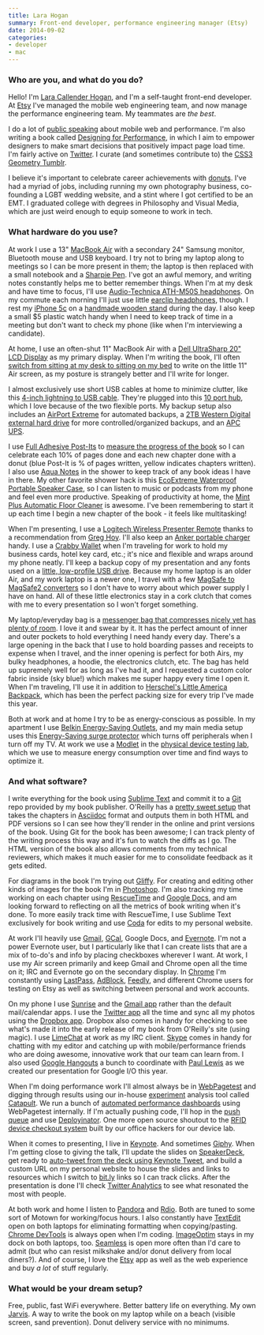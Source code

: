 ```yaml
---
title: Lara Hogan
summary: Front-end developer, performance engineering manager (Etsy)
date: 2014-09-02
categories:
- developer
- mac
---
```


### Who are you, and what do you do?

Hello! I'm [Lara Callender Hogan](http://larahogan.me/ "Lara's website."), and I'm a self-taught front-end developer. At [Etsy][] I've managed the mobile web engineering team, and now manage the performance engineering team. My teammates are *the best*.

I do a lot of [public speaking](https://www.youtube.com/watch?v=vG53j60ALIw "A YouTube video of Lara speaking about Etsy's mobile efforts.") about mobile web and performance. I'm also writing a book called [Designing for Performance](http://shop.oreilly.com/product/0636920033578.do "Lara's upcoming book."), in which I aim to empower designers to make smart decisions that positively impact page load time. I'm fairly active on [Twitter](https://twitter.com/laraswanson "Lara's Twitter account."). I curate (and sometimes contribute to) the [CSS3 Geometry Tumblr](http://css3geometrydaily.tumblr.com "Lara's Tumblr site of curated CSS3 geometry.").

I believe it's important to celebrate career achievements with [donuts](http://laraswanson.com/donuts/ "Lara's page about donuts."). I've had a myriad of jobs, including running my own photography business, co-founding a LGBT wedding website, and a stint where I got certified to be an EMT. I graduated college with degrees in Philosophy and Visual Media, which are just weird enough to equip someone to work in tech.

### What hardware do you use?

At work I use a 13" [MacBook Air][macbook-air] with a secondary 24" Samsung monitor, Bluetooth mouse and USB keyboard. I try not to bring my laptop along to meetings so I can be more present in them; the laptop is then replaced with a small notebook and a [Sharpie Pen][fine-point]. I've got an awful memory, and writing notes constantly helps me to better remember things. When I'm at my desk and have time to focus, I'll use [Audio-Technica ATH-M50S headphones][ath-m50s]. On my commute each morning I'll just use little [earclip headphones][shs4700-28], though. I rest my [iPhone 5c][iphone-5c] on a [handmade wooden stand](https://www.etsy.com/listing/96977351/natural-wood-iphone-4-4s-5-stand "A wooden stand for iPhones on Etsy.") during the day. I also keep a small $5 plastic watch handy when I need to keep track of time in a meeting but don't want to check my phone (like when I'm interviewing a candidate).

At home, I use an often-shut 11" MacBook Air with a [Dell UltraSharp 20" LCD Display][e2009w] as my primary display. When I'm writing the book, I'll often [switch from sitting at my desk to sitting on my bed](http://instagram.com/p/mdUCsFxNGl/ "Lara's photo of her bed computing setup.") to write on the little 11" Air screen, as my posture is strangely better and I'll write for longer.

I almost exclusively use short USB cables at home to minimize clutter, like this [4-inch lightning to USB cable][amazonbasics-4-inch-lightning-cable]. They're plugged into this [10 port hub][usb-2.0-10-port-hub], which I love because of the two flexible ports. My backup setup also includes an [AirPort Extreme][airport-extreme] for automated backups, a [2TB Western Digital external hard drive][elements-desktop] for more controlled/organized backups, and an [APC UPS][back-ups-xs].

I use [Full Adhesive Post-Its][super-sticky-full-adhesive-notes] to [measure the progress of the book](http://instagram.com/p/oa88FqRNKn/ "Lana's photo of her book progress notes.") so I can celebrate each 10% of pages done and each new chapter done with a donut (blue Post-It is % of pages written, yellow indicates chapters written). I also use [Aqua Notes][aqua-notes] in the shower to keep track of any book ideas I have in there. My other favorite shower hack is this [EcoExtreme Waterproof Portable Speaker Case][ecoextreme], so I can listen to music or podcasts from my phone and feel even more productive. Speaking of productivity at home, the [Mint Plus Automatic Floor Cleaner][mint-plus] is awesome. I've been remembering to start it up each time I begin a new chapter of the book - it feels like multitasking!

When I'm presenting, I use a [Logitech Wireless Presenter Remote][wireless-presenter] thanks to a recommendation from [Greg Hoy](https://twitter.com/hoyboy "Greg's Twitter account."). I'll also keep an [Anker portable charger][astro-mini] handy. I use a [Crabby Wallet][crabby-wallet] when I'm traveling for work to hold my business cards, hotel key card, etc.; it's nice and flexible and wraps around my phone neatly. I'll keep a backup copy of my presentation and any fonts used on a [little, low-profile USB drive][cruzer-fit]. Because my home laptop is an older Air, and my work laptop is a newer one, I travel with a few [MagSafe to MagSafe2 converters][magsafe-to-magsafe-2-converter] so I don't have to worry about which power supply I have on hand. All of these little electronics stay in a cork clutch that comes with me to every presentation so I won't forget something.

My laptop/everyday bag is a [messenger bag that compresses nicely yet has plenty of room](https://www.etsy.com/listing/164590618/messenger-bag-laptop-women-light-gray "A light-grey messenger bag on Etsy."). I love it and swear by it. It has the perfect amount of inner and outer pockets to hold everything I need handy every day. There's a large opening in the back that I use to hold boarding passes and receipts to expense when I travel, and the inner opening is perfect for both Airs, my bulky headphones, a hoodie, the electronics clutch, etc. The bag has held up supremely well for as long as I've had it, and I requested a custom color fabric inside (sky blue!) which makes me super happy every time I open it. When I'm traveling, I'll use it in addition to [Herschel's Little America Backpack][little-america-backpack], which has been the perfect packing size for every trip I've made this year.

Both at work and at home I try to be as energy-conscious as possible. In my apartment I use [Belkin Energy-Saving Outlets][conserve-socket], and my main media setup uses this [Energy-Saving surge protector][conserve-socket-energy-saving-outlet] which turns off peripherals when I turn off my TV. At work we use a [Modlet][the-modlet] in the [physical device testing lab](http://codeascraft.com/2013/08/09/mobile-device-lab/ "Lara's post about Etsy's testing lab."), which we use to measure energy consumption over time and find ways to optimize it.

### And what software?

I write everything for the book using [Sublime Text][sublime-text] and commit it to a [Git][] repo provided by my book publisher. O'Reilly has a [pretty sweet setup](https://atlas.oreilly.com "O'Reilly's online publishing system.") that takes the chapters in [Asciidoc][] format and outputs them in both HTML and PDF versions so I can see how they'll render in the online and print versions of the book. Using Git for the book has been awesome; I can track plenty of the writing process this way and it's fun to watch the diffs as I go. The HTML version of the book also allows comments from my technical reviewers, which makes it much easier for me to consolidate feedback as it gets edited.

For diagrams in the book I'm trying out [Gliffy][]. For creating and editing other kinds of images for the book I'm in [Photoshop][]. I'm also tracking my time working on each chapter using [RescueTime][] and [Google Docs][google-docs], and am looking forward to reflecting on all the metrics of book writing when it's done. To more easily track time with RescueTime, I use Sublime Text exclusively for book writing and use [Coda][] for edits to my personal website.

At work I'll heavily use [Gmail][], [GCal][google-calendar], Google Docs, and [Evernote][]. I'm not a power Evernote user, but I particularly like that I can create lists that are a mix of to-do's and info by placing checkboxes wherever I want. At work, I use my Air screen primarily and keep Gmail and Chrome open all the time on it; IRC and Evernote go on the secondary display. In [Chrome][] I'm constantly using [LastPass][], [AdBlock][], [Feedly][], and different Chrome users for testing on Etsy as well as switching between personal and work accounts.

On my phone I use [Sunrise][sunrise-ios] and the [Gmail app][gmail-ios] rather than the default mail/calendar apps. I use the [Twitter app][twitter-ios] all the time and sync all my photos using the [Dropbox app][dropbox-ios]. Dropbox also comes in handy for checking to see what's made it into the early release of my book from O'Reilly's site (using magic). I use [LimeChat][] at work as my IRC client. [Skype][] comes in handy for chatting with my editor and catching up with mobile/performance friends who are doing awesome, innovative work that our team can learn from. I also used [Google Hangouts][google-hangouts] a bunch to coordinate with [Paul Lewis](https://twitter.com/aerotwist "Paul's Twitter account.") as we created our presentation for Google I/O this year.

When I'm doing performance work I'll almost always be in [WebPagetest][webpagetest] and digging through results using our in-house [experiment][feature] analysis tool called [Catapult](http://www.slideshare.net/wilstuckey/managing-experimentation "A presentation about Etsy's experiment system."). We run a bunch of [automated performance dashboards][wpt-script] using WebPagetest internally. If I'm actually pushing code, I'll hop in the [push queue][pushbot] and use [Deployinator][]. One more open source shoutout to the [RFID device checkout system][rfid-checkout-client] built by our office hackers for our device lab.

When it comes to presenting, I live in [Keynote][]. And sometimes [Giphy][]. When I'm getting close to giving the talk, I'll update the slides on [SpeakerDeck](https://speakerdeck.com/lara/ "Lara's SpeakerDeck account."), get ready to [auto-tweet from the deck using Keynote Tweet](http://laraswanson.com/blog/live-tweeting-from-keynote/ "Lara's post about tweeting during a presentation."), and build a custom URL on my personal website to house the slides and links to resources which I switch to [bit.ly][bitly] links so I can track clicks. After the presentation is done I'll check [Twitter Analytics][twitter-analytics] to see what resonated the most with people.

At both work and home I listen to [Pandora][] and [Rdio][]. Both are tuned to some sort of Motown for working/focus hours. I also constantly have [TextEdit][] open on both laptops for eliminating formatting when copying/pasting. [Chrome DevTools][chrome-devtools] is always open when I'm coding. [ImageOptim][] stays in my dock on both laptops, too. [Seamless][] is open more often than I'd care to admit (but who can resist milkshake and/or donut delivery from local diners?). And of course, I love the [Etsy][etsy-ios] app as well as the web experience and buy *a lot* of stuff regularly.

### What would be your dream setup?

Free, public, fast WiFi everywhere. Better battery life on everything. My own [Jarvis](http://ironman.wikia.com/wiki/J.A.R.V.I.S. "The Ironman Wikia entry on J.A.R.V.I.S."). A way to write the book on my laptop while on a beach (visible screen, sand prevention). Donut delivery service with no minimums.

[adblock]: https://getadblock.com/en/ "A browser extension for blocking ads."
[airport-extreme]: https://en.wikipedia.org/wiki/AirPort_Extreme "A wireless access point."
[amazonbasics-4-inch-lightning-cable]: http://web.archive.org/web/20211116145226/https://www.amazon.com/AmazonBasics-Apple-Certified-Lightning-Cable/dp/B00NH138F8 "A 4-inch Lightning cable."
[aqua-notes]: http://web.archive.org/web/20221206125243/http://www.amazon.com/Aqua-Notes-Waterproof-Notepad-Mountable/dp/B003W09LTQ "Waterproof notepads."
[asciidoc]: http://www.methods.co.nz/asciidoc/ "A text file format and software that's easily translated to other formats."
[astro-mini]: http://web.archive.org/web/20150308055602/http://www.amazon.com:80/3200mAh-Lipstick-Sized-Portable-External-Technology/dp/B00EETOTWS "A portable external battery pack."
[ath-m50s]: http://web.archive.org/web/20200117094958/https://www.amazon.com/Audio-Technica-ATH-M50S-Professional-Monitor-Headphones/dp/B004ZG9TMA "Over-the-ear headphones."
[back-ups-xs]: https://www.apc.com/template/country_selection.cfm?ref_url=/resource/include/techspec_index.cfm?base_sku=BX1000G "A UPS unit."
[bitly]: http://web.archive.org/web/20221225151420/https://bitly.com/ "A link shortening and tracking service."
[chrome-devtools]: https://developers.google.com/web/tools/chrome-devtools "Web developer tools built into Chrome."
[chrome]: https://www.google.com/intl/en/chrome/ "A WebKit-based browser, where each tab runs in its own thread."
[coda]: https://panic.com/coda/ "A single-window HTML/web tool for the Mac."
[conserve-socket-energy-saving-outlet]: http://web.archive.org/web/20201217161100/https://www.amazon.com/Belkin-Conserve-Socket-Energy-Saving/dp/B003P2UMQ2 "A power strip that turns off peripherals when you turn off your TV."
[conserve-socket]: https://www.belkin.com/on/demandware.store/Sites-BELKUS-Site/en_US/Product-Show?pid=P-F7C009 "An energy-saving power outlet."
[crabby-wallet]: http://web.archive.org/web/20141021201947/http://www.crabbygear.com:80/products/crabby-wallet-black? "A wallet."
[cruzer-fit]: http://web.archive.org/web/20221124220853/https://www.amazon.com/SanDisk-Cruzer-Low-Profile-Drive-SDCZ33-016G-B35/dp/B005FYNSZA "A tiny flash drive."
[deployinator]: https://github.com/etsy/deployinator "Etsy's deploy system."
[dropbox-ios]: https://www.dropbox.com/mobile?trigger=on "An iOS version of the syncing software."
[e2009w]: http://web.archive.org/web/20160509182224/http://www.amazon.com/Dell-UltraSharp-E2009W-WideScreen-LCD/dp/B003TU9V0S "A 20 inch LCD monitor."
[ecoextreme]: http://web.archive.org/web/20190828075332/https://gracedigital.com/shop/ecoextreme/ "A waterproof housing for speakers or smartphones."
[elements-desktop]: https://www.wd.com/en/products/products.aspx?id=260 "An external hard drive."
[etsy-ios]: https://apps.apple.com/us/app/etsy/id477128284 "A client for the Etsy service."
[etsy]: https://www.etsy.com/ "A doily deployment system."
[evernote]: https://evernote.com/ "Online software for capturing notes."
[feature]: https://github.com/etsy/feature "Etsy's feature flipping library."
[feedly]: https://feedly.com/ "A feed reader."
[fine-point]: http://web.archive.org/web/20150512023201/http://www.sharpie.com:80/enus/pages/fine-point-pen.aspx "A pen."
[giphy]: https://giphy.com/ "A GIF searching service."
[git]: https://git-scm.com/ "A version control system."
[gliffy]: https://www.gliffy.com/ "Web-based software for creating flowcharts and similar."
[gmail-ios]: https://apps.apple.com/us/app/gmail-email-from-google/id422689480 "A client for the email service."
[gmail]: https://mail.google.com/mail/u/0/ "Web-based email."
[google-calendar]: https://en.wikipedia.org/wiki/Google_Calendar "A web-based calendar client."
[google-docs]: https://en.wikipedia.org/wiki/Google_Docs "A web-based office suite."
[google-hangouts]: https://mail.google.com/chat "A voice, video and text chat service."
[imageoptim]: https://imageoptim.com/api "A Mac GUI wrapper for image optimising tools."
[iphone-5c]: https://en.wikipedia.org/wiki/IPhone_5C "An iOS smartphone."
[keynote]: https://www.apple.com/keynote/ "Presentation software for the Mac."
[lastpass]: https://www.lastpass.com/ "A password manager."
[limechat]: http://limechat.net/mac/ "An IRC client for the Mac."
[little-america-backpack]: http://web.archive.org/web/20141108134840/http://www.amazon.com:80/Herschel-Supply-Co-Little-America/dp/B00838TCGO "A backpack."
[macbook-air]: https://www.apple.com/macbook-air/ "A very thin laptop."
[magsafe-to-magsafe-2-converter]: http://web.archive.org/web/20210719235602/https://www.amazon.com/MagSafe-to-2-Converter/dp/B008ALAHA4 "A MagSafe to MagSafe 2 converter."
[mint-plus]: https://www.amazon.com/gp/product/B005O0K3ZS/ "A robotic floor cleaner."
[pandora]: http://www.pandora.com/restricted "A personalised Internet radio station."
[photoshop]: https://www.adobe.com/products/photoshop.html "A bitmap image editor."
[pushbot]: https://github.com/etsy/PushBot "Etsy's IRC deploy queue bot."
[rdio]: http://web.archive.org/web/20151209115835/http://www.rdio.com:80/home/en-us/ "A music streaming service."
[rescuetime]: https://www.rescuetime.com/ "A Web-based time tracking and productivity suite."
[rfid-checkout-client]: https://github.com/etsy/rfid-checkout "A frontend GUI for a check-in/check-out RFID system for Raspberry Pi."
[seamless]: https://www.seamless.com/ "A food delivery service."
[shs4700-28]: https://www.amazon.com/gp/product/B003DKL57G/ "Ear clip headphones."
[skype]: https://www.skype.com/en/ "Voice and video chat software."
[sublime-text]: http://www.sublimetext.com/ "A coder's text editor."
[sunrise-ios]: https://apps.apple.com/us/app/sunrise-calendrier-google/id599114150 "A client for Google Calendar."
[super-sticky-full-adhesive-notes]: https://www.amazon.com/gp/product/B005GZ2174/ "Sticky notes."
[textedit]: http://web.archive.org/web/20200525165141/https://support.apple.com/en-us/HT2523 "A text editor included with Mac OS X."
[the-modlet]: http://web.archive.org/web/20150430093151/http://www.thinkecoinc.com:80/products/the-modlet/ "A programmable and energy-efficient power socket."
[twitter-analytics]: https://analytics.twitter.com/about "Twitter's analytics system."
[twitter-ios]: https://apps.apple.com/app/twitter/id333903271 "A Twitter client."
[usb-2.0-10-port-hub]: http://web.archive.org/web/20230203094654/http://www.amazon.com/gp/product/B00483WRZ6 "A 10-port USB hub."
[webpagetest]: https://www.webpagetest.org/ "A service for testing the speed of a website."
[wireless-presenter]: http://web.archive.org/web/20190508175446/https://www.amazon.com/Kensington-33373-Wireless-Presenter/dp/B000FPIUAW "A wireless presentation controller."
[wpt-script]: https://github.com/etsy/wpt-script "Etsy's scripts for generating WebPagetest tests."
